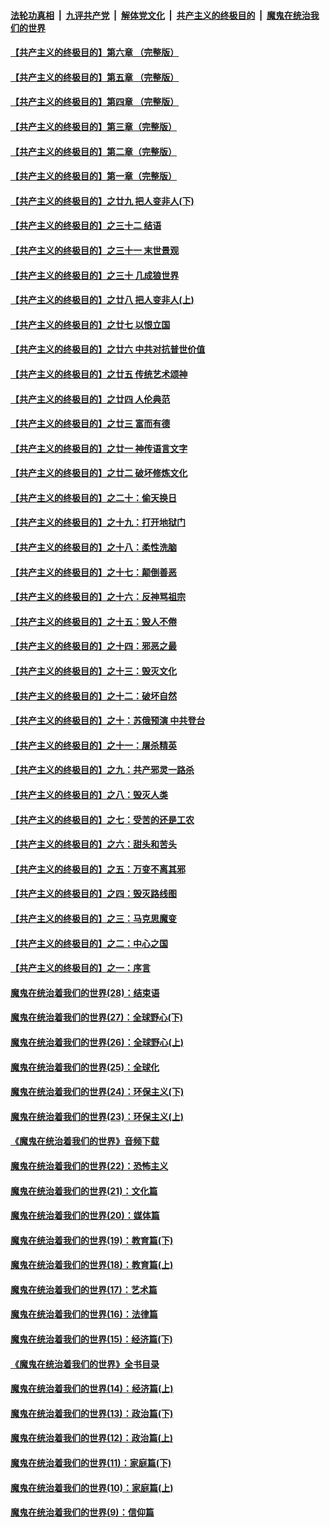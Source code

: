 

####  [法轮功真相](../../../../basic/blob/master/README.md?t=05280301) &nbsp;|&nbsp; [九评共产党](../../../../9ping.md/blob/master/README.md?t=05280301) &nbsp;|&nbsp; [解体党文化](../../../../jtdwh.md/blob/master/README.md?t=05280301)  &nbsp;|&nbsp; [共产主义的终极目的](../../../../gczydzjmd.md/blob/master/README.md?t=05280301) &nbsp;|&nbsp; [魔鬼在统治我们的世界](../../../../mgztzwmdsj.md/blob/master/README.md?t=05280301) 

#### [【共产主义的终极目的】第六章 （完整版）](../pages/nsc422/n11428913.md?t=05280301) 

#### [【共产主义的终极目的】第五章 （完整版）](../pages/nsc422/n11428912.md?t=05280301) 

#### [【共产主义的终极目的】第四章 （完整版）](../pages/nsc422/n11428907.md?t=05280301) 

#### [【共产主义的终极目的】第三章（完整版）](../pages/nsc422/n11428848.md?t=05280301) 

#### [【共产主义的终极目的】第二章（完整版）](../pages/nsc422/n11428831.md?t=05280301) 

#### [【共产主义的终极目的】第一章（完整版）](../pages/nsc422/n11417651.md?t=05280301) 

#### [【共产主义的终极目的】之廿九 把人变非人(下)](../pages/nsc422/n11344140.md?t=05280301) 

#### [【共产主义的终极目的】之三十二 结语](../pages/nsc422/n11360535.md?t=05280301) 

#### [【共产主义的终极目的】之三十一 末世景观](../pages/nsc422/n11351129.md?t=05280301) 

#### [【共产主义的终极目的】之三十 几成狼世界](../pages/nsc422/n11348280.md?t=05280301) 

#### [【共产主义的终极目的】之廿八 把人变非人(上)](../pages/nsc422/n11340492.md?t=05280301) 

#### [【共产主义的终极目的】之廿七 以恨立国](../pages/nsc422/n11336944.md?t=05280301) 

#### [【共产主义的终极目的】之廿六 中共对抗普世价值](../pages/nsc422/n11324785.md?t=05280301) 

#### [【共产主义的终极目的】之廿五 传统艺术颂神](../pages/nsc422/n11296396.md?t=05280301) 

#### [【共产主义的终极目的】之廿四 人伦典范](../pages/nsc422/n11296397.md?t=05280301) 

#### [【共产主义的终极目的】之廿三 富而有德](../pages/nsc422/n11283598.md?t=05280301) 

#### [【共产主义的终极目的】之廿一 神传语言文字](../pages/nsc422/n11263265.md?t=05280301) 

#### [【共产主义的终极目的】之廿二 破坏修炼文化](../pages/nsc422/n11245728.md?t=05280301) 

#### [【共产主义的终极目的】之二十：偷天换日](../pages/nsc422/n11238846.md?t=05280301) 

#### [【共产主义的终极目的】之十九：打开地狱门](../pages/nsc422/n11206376.md?t=05280301) 

#### [【共产主义的终极目的】之十八：柔性洗脑](../pages/nsc422/n11199994.md?t=05280301) 

#### [【共产主义的终极目的】之十七：颠倒善恶](../pages/nsc422/n11179782.md?t=05280301) 

#### [【共产主义的终极目的】之十六：反神骂祖宗](../pages/nsc422/n11166798.md?t=05280301) 

#### [【共产主义的终极目的】之十五：毁人不倦](../pages/nsc422/n11166792.md?t=05280301) 

#### [【共产主义的终极目的】之十四：邪恶之最](../pages/nsc422/n11150249.md?t=05280301) 

#### [【共产主义的终极目的】之十三：毁灭文化](../pages/nsc422/n11135227.md?t=05280301) 

#### [【共产主义的终极目的】之十二：破坏自然](../pages/nsc422/n11135214.md?t=05280301) 

#### [【共产主义的终极目的】之十：苏俄预演 中共登台](../pages/nsc422/n11118424.md?t=05280301) 

#### [【共产主义的终极目的】之十一：屠杀精英](../pages/nsc422/n11118442.md?t=05280301) 

#### [【共产主义的终极目的】之九：共产邪灵一路杀](../pages/nsc422/n11114139.md?t=05280301) 

#### [【共产主义的终极目的】之八：毁灭人类](../pages/nsc422/n11108503.md?t=05280301) 

#### [【共产主义的终极目的】之七：受苦的还是工农](../pages/nsc422/n11101809.md?t=05280301) 

#### [【共产主义的终极目的】之六：甜头和苦头](../pages/nsc422/n11096971.md?t=05280301) 

#### [【共产主义的终极目的】之五：万变不离其邪](../pages/nsc422/n11091285.md?t=05280301) 

#### [【共产主义的终极目的】之四：毁灭路线图](../pages/nsc422/n11086284.md?t=05280301) 

#### [【共产主义的终极目的】之三：马克思魔变](../pages/nsc422/n11061941.md?t=05280301) 

#### [【共产主义的终极目的】之二：中心之国](../pages/nsc422/n11047728.md?t=05280301) 

#### [【共产主义的终极目的】之一：序言](../pages/nsc422/n11086077.md?t=05280301) 

#### [魔鬼在统治着我们的世界(28)：结束语](../pages/nsc422/n10936246.md?t=05280301) 

#### [魔鬼在统治着我们的世界(27)：全球野心(下)](../pages/nsc422/n10928319.md?t=05280301) 

#### [魔鬼在统治着我们的世界(26)：全球野心(上)](../pages/nsc422/n10900318.md?t=05280301) 

#### [魔鬼在统治着我们的世界(25)：全球化](../pages/nsc422/n10788205.md?t=05280301) 

#### [魔鬼在统治着我们的世界(24)：环保主义(下)](../pages/nsc422/n10695307.md?t=05280301) 

#### [魔鬼在统治着我们的世界(23)：环保主义(上)](../pages/nsc422/n10688613.md?t=05280301) 

#### [《魔鬼在统治着我们的世界》音频下载](../pages/nsc422/n10635553.md?t=05280301) 

#### [魔鬼在统治着我们的世界(22)：恐怖主义](../pages/nsc422/n10614727.md?t=05280301) 

#### [魔鬼在统治着我们的世界(21)：文化篇](../pages/nsc422/n10597706.md?t=05280301) 

#### [魔鬼在统治着我们的世界(20)：媒体篇](../pages/nsc422/n10586579.md?t=05280301) 

#### [魔鬼在统治着我们的世界(19)：教育篇(下)](../pages/nsc422/n10564808.md?t=05280301) 

#### [魔鬼在统治着我们的世界(18)：教育篇(上)](../pages/nsc422/n10526970.md?t=05280301) 

#### [魔鬼在统治着我们的世界(17)：艺术篇](../pages/nsc422/n10499093.md?t=05280301) 

#### [魔鬼在统治着我们的世界(16)：法律篇](../pages/nsc422/n10485969.md?t=05280301) 

#### [魔鬼在统治着我们的世界(15)：经济篇(下)](../pages/nsc422/n10469975.md?t=05280301) 

#### [《魔鬼在统治着我们的世界》全书目录](../pages/nsc422/n10464261.md?t=05280301) 

#### [魔鬼在统治着我们的世界(14)：经济篇(上)](../pages/nsc422/n10457370.md?t=05280301) 

#### [魔鬼在统治着我们的世界(13)：政治篇(下)](../pages/nsc422/n10448270.md?t=05280301) 

#### [魔鬼在统治着我们的世界(12)：政治篇(上)](../pages/nsc422/n10444576.md?t=05280301) 

#### [魔鬼在统治着我们的世界(11)：家庭篇(下)](../pages/nsc422/n10440961.md?t=05280301) 

#### [魔鬼在统治着我们的世界(10)：家庭篇(上)](../pages/nsc422/n10435448.md?t=05280301) 

#### [魔鬼在统治着我们的世界(9)：信仰篇](../pages/nsc422/n10432159.md?t=05280301) 

